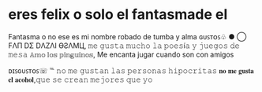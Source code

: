 # eres felix o solo el fantasmade el
Fantasma o no ese es mi nombre robado de tumba y alma 
ɢᴜꜱᴛᴏꜱ♧ ● ◯
FΛП DΣ DΛZΛI ӨƧΛMЦ, 𝚖𝚎 𝚐𝚞𝚜𝚝𝚊 𝚖𝚞𝚌𝚑𝚘 𝚕𝚊 𝚙𝚘𝚎𝚜í𝚊 𝚢 𝚓𝚞𝚎𝚐𝚘𝚜 𝚍𝚎 𝚖𝚎𝚜𝚊 
𝔸𝕞𝕠 𝕝𝕠𝕤 𝕡𝕚𝕟𝕘𝕦𝕚𝕟𝕠𝕤, Me encanta jugar cuando son con amigos

ᴅɪꜱɢᴜꜱᴛᴏꜱ☏ ℡
𝚗𝚘 𝚖𝚎 𝚐𝚞𝚜𝚝𝚊𝚗 𝚕𝚊𝚜 𝚙𝚎𝚛𝚜𝚘𝚗𝚊𝚜 𝚑𝚒𝚙𝚘𝚌𝚛𝚒𝚝𝚊𝚜
𝐧𝐨 𝐦𝐞 𝐠𝐮𝐬𝐭𝐚 𝐞𝐥 𝐚𝐜𝐨𝐡𝐨𝐥,𝚚𝚞𝚎 𝚜𝚎 𝚌𝚛𝚎𝚊𝚗 𝚖𝚎𝚓𝚘𝚛𝚎𝚜 𝚚𝚞𝚎 𝚢𝚘


